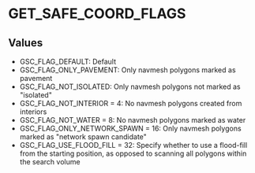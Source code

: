 # GET_SAFE_COORD_FLAGS

## Values
* GSC_FLAG_DEFAULT: Default
* GSC_FLAG_ONLY_PAVEMENT: Only navmesh polygons marked as pavement
* GSC_FLAG_NOT_ISOLATED: Only navmesh polygons not marked as "isolated"
* GSC_FLAG_NOT_INTERIOR = 4: No navmesh polygons created from interiors
* GSC_FLAG_NOT_WATER = 8: No navmesh polygons marked as water
* GSC_FLAG_ONLY_NETWORK_SPAWN = 16: Only navmesh polygons marked as "network spawn candidate"
* GSC_FLAG_USE_FLOOD_FILL = 32: Specify whether to use a flood-fill from the starting position, as opposed to scanning all polygons within the search volume